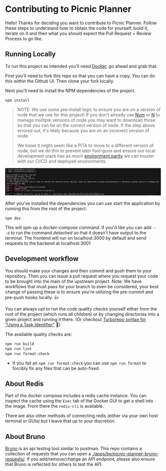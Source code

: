 # Contributing to Picnic Planner

Hello! Thanks for deciding you want to contribute to Picnic Planner. Follow these steps to understand how to obtain the code for yourself, build it, iterate on it and then what you should expect the Pull Request + Review Process to go like. 

## Running Locally

To run this project as intended you'll need [Docker](https://www.docker.com/), go ahead and grab that.

First you'll need to fork this repo so that you can have a copy. You can do this within the Github UI. Then clone your fork locally. 

Next you'll need to install the NPM dependencies of the project. 
```
npm install
```

> NOTE: We use some pre-install logic to ensure you are on a version of node that we use for this project! If you don't already use [Nvm](https://github.com/nvm-sh/nvm) or [N](https://github.com/tj/n) to manage multiple versions of node you may want to download those so that you can be on the correct version of node. If the step above errored out, it's likely because you are on an incorrect version of node. 
> 
> We know it might seem like a PITA to move to a different version of node, but we do this to prevent later foot-guns and ensure our local development stack has as much [environment parity](https://12factor.net/dev-prod-parity) we can muster with our CI/CD and deployed environments.

<img src="./docs/images/bad-engine-miss-match.png"/>

After you've installed the dependencies you can use start the application by running this from the root of the project.

```
npm dev
```

This will spin up a docker-compose command. If you'd like you can add `-- -d` to run the command _detached_ so that it doesn't have output to the terminal. The frontend will run on localhost:3000 by default and send requests to the backend at localhost:3001


## Development workflow

You should make your changes and then commit and push them to your repository. Then you can issue a pull request where you request your code to be brought into the main of the upstream project. Note: We have workflows that must pass for your branch to even be considered, your best change of passing these is to ensure you're utilizing the pre-commit and pre-push hooks locally. 👍

You can always opt to run the code quality checks yourself either from the root of the project (which runs all children) or by changing directories into a given project and running it there. (Or checkout [Turborepo syntax for "Using a Task Identifier"](https://turborepo.com/docs/reference/run#using-a-task-identifier) 🤯)

The available quality checks are:

```
npm run build
npm run lint
npm run format:check
```

* If you fail an `npm run format:check` you can use `npm run format` to forcibly fix any files that can be auto-fixed

## About Redis

Part of the docker compose includes a redis cache instance. You can inspect the cache using the `Exec` tab of the Docker GUI to get a shell into the image. From there the `redis-cli` is available.

There are also other methods of connecting redis (either via your own host terminal or GUIs) but I leave that up to your discretion.

## About Bruno

[Bruno](https://www.usebruno.com/) is an api testing tool similar to postman. This repo contains a collection of requests that you can open a [./apps/be/picnic-planner-bruno-requests/](./apps/be/picnic-planner-bruno-requests/). If you add/remove/change an API endpoint, please also ensure that Bruno is reflected for others to test the API.
